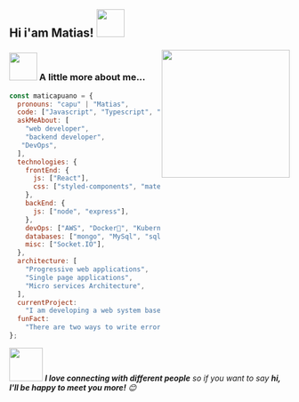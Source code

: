 <h2>Hi i'am Matias! <img src="https://media.giphy.com/media/12oufCB0MyZ1Go/giphy.gif" width="50"></h2>
<img align='right' src="https://media.giphy.com/media/M9gbBd9nbDrOTu1Mqx/giphy.gif" width="230">
</em></p>

### <img src="https://media.giphy.com/media/VgCDAzcKvsR6OM0uWg/giphy.gif" width="50"> A little more about me...

```javascript
const maticapuano = {
  pronouns: "capu" | "Matias",
  code: ["Javascript", "Typescript", "C#", "php"],
  askMeAbout: [
    "web developer",
    "backend developer",
   "DevOps",
  ],
  technologies: {
    frontEnd: {
      js: ["React"],
      css: ["styled-components", "materialize", "scss", "bootstrap",[styled-component"],
    },
    backEnd: {
      js: ["node", "express"],
    },
    devOps: ["AWS", "Docker🐳", "Kubernates", "Route53", "Nginx"],
    databases: ["mongo", "MySql", "sqlite"],
    misc: ["Socket.IO"],
  },
  architecture: [
    "Progressive web applications",
    "Single page applications",
    "Micro services Architecture",
  ],
  currentProject:
    "I am developing a web system based on micro-services for invoicing Mexican invoicing",
  funFact:
    "There are two ways to write error-free programs; only the third one works",
};
```

<img src="https://media.giphy.com/media/LnQjpWaON8nhr21vNW/giphy.gif" width="60"> <em><b>I love connecting with different people</b> so if you want to say <b>hi, I'll be happy to meet you more!</b> 😊</em>
